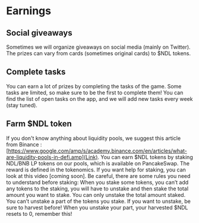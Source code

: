 # Earnings

## Social giveaways
Sometimes we will organize giveaways on social media (mainly on Twitter). The prizes can vary from cards (sometimes original cards) to $NDL tokens.

## Complete tasks
You can earn a lot of prizes by completing the tasks of the game. Some tasks are limited, so make sure to be the first to complete them!
You can find the list of open tasks on the app, and we will add new tasks every week (stay tuned).

## Farm $NDL token
If you don't know anything about liquidity pools, we suggest this article from Binance : [https://www.google.com/amp/s/academy.binance.com/en/articles/what-are-liquidity-pools-in-defi.amp](Link).
You can earn $NDL tokens by staking NDL/BNB LP tokens on our pools, which is available on PancakeSwap. The reward is defined in the tokenomics. If you want help for staking, you can look at this video [coming soon].
Be careful, there are some rules you need to understand before staking:
When you stake some tokens, you can’t add any tokens to the staking, you will have to unstake and then stake the total amount you want to stake.
You can only unstake the total amount staked. You can’t unstake a part of the tokens you stake.
If you want to unstake, be sure to harvest before! When you unstake your part, your harvested $NDL resets to 0, remember this!
